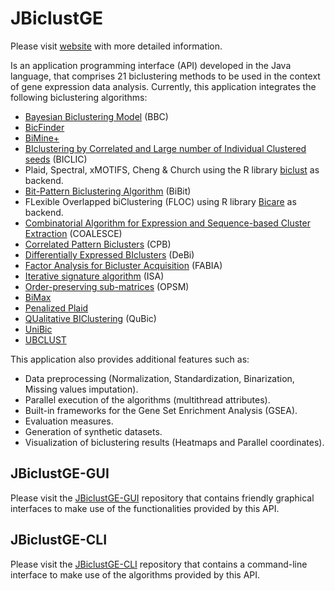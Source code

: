 # JBiclustGE

Please visit [website](https://jbiclustge.github.io/) with more detailed information.

Is an application programming interface (API) developed in the Java language, that comprises 21 biclustering methods to be used in the context of gene expression data analysis. Currently, this application integrates the following biclustering algorithms:

* [Bayesian Biclustering Model](http://www.people.fas.harvard.edu/~junliu/BBC/) (BBC)
* [BicFinder](http://www.info.univ-angers.fr/pub/hao/BicFinder.html)
* [BiMine+](http://www.info.univ-angers.fr/pub/hao/BiMine+/BiMine+.html)
* [BIclustering by Correlated and Large number of Individual Clustered seeds](http://scode.kaist.ac.kr/BICLIC/) (BICLIC)
* Plaid, Spectral, xMOTIFS, Cheng & Church using the R library [biclust](https://cran.r-project.org/web/packages/biclust/) as backend. 
* [Bit-Pattern Biclustering Algorithm](http://eps.upo.es/bigs/BiBit_algorithm.html) (BiBit)
* FLexible Overlapped biClustering (FLOC) using R library [Bicare](https://www.bioconductor.org/packages/release/bioc/html/BicARE.html) as backend. 
* [Combinatorial Algorithm for Expression and Sequence-based Cluster Extraction](https://bitbucket.org/libsleipnir/sleipnir) (COALESCE)
* [Correlated Pattern Biclusters](http://bmi.osu.edu/hpc/software/cpb/index.html) (CPB)
* [Differentially Expressed BIclusters](https://github.com/razZ0r/debi) (DeBi)
* [Factor Analysis for Bicluster Acquisition](https://www.bioconductor.org/packages/release/bioc/html/fabia.html) (FABIA)
* [Iterative signature algorithm](https://www.bioconductor.org/packages/release/bioc/html/fabia.html) (ISA)
* [Order-preserving sub-matrices](http://www.tik.ee.ethz.ch/sop/bicat/) (OPSM)
* [BiMax](http://www.tik.ee.ethz.ch/sop/bimax/)
* [Penalized Plaid](http://www.dms.umontreal.ca/~murua/)
* [QUalitative BIClustering](https://github.com/maqin2001/qubic) (QuBic)
* [UniBic](https://sourceforge.net/projects/unibic/files/)
* [UBCLUST](http://alumni.cs.ucr.edu/~hli/ubc/)



This application also provides additional features such as:

* Data preprocessing (Normalization, Standardization, Binarization, Missing values imputation).
* Parallel execution of the algorithms (multithread attributes).
* Built-in frameworks for the Gene Set Enrichment Analysis (GSEA).
* Evaluation measures.
* Generation of synthetic datasets.
* Visualization of biclustering results (Heatmaps and Parallel coordinates).  


## JBiclustGE-GUI
Please visit the [JBiclustGE-GUI](https://github.com/jbiclustge/JBiclustGE-GUI) repository that contains friendly graphical interfaces to make use of the functionalities provided by this API.

## JBiclustGE-CLI
Please visit the [JBiclustGE-CLI](https://github.com/jbiclustge/JBiclustGE-CLI) repository that contains a command-line interface to make use of the algorithms provided by this API.




